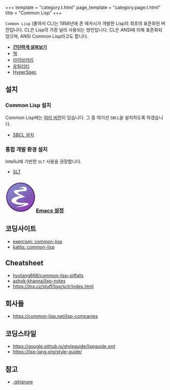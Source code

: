 +++
template = "category.t.html"
page_template = "category.page.t.html"
title = "Common Lisp"
+++

`Common Lisp`  (줄여서 CL)는 1958년에 존 매카시가 개발한 Lisp의 최초의 표준화된 버전입니다.
 CL은 Lisp의 가장 널리 사용되는 방언입니다.
 CL은 ANSI에 의해 표준화되었으며, ANSI Common Lisp라고도 합니다.

- [**간단하게 살펴보기**](https://github.com/adambard/learnxinyminutes-docs/pull/4805/commits/7d76ca2f693501ea51964b5762d91f54448c4e9f?short_path=db60d20#diff-db60d209cb5041aa48769c35930e6ccda6046e038187272790018ffdb1626b0d)
- [책](/etc/book/#common-lisp)
- [라이브러리](library)
- [유틸리티](utility)
- [HyperSpec](https://www.lispworks.com/documentation/common-lisp.html)

## 설치

### Common Lisp 설치

Common Lisp에는 [여러 버전](dialect)이 있습니다. 그 중 여기선 `SBCL`을 설치하도록 하겠습니다.

- [SBCL 설치](./setup_sbcl)

### 통합 개발 환경 설치

IntelliJ에 기반한 `SLT` 사용을 권장합니다.

- [SLT](./setup_slt)

### <span class="icon has-text-primary"><img src="/res/icon/EmacsIcon.svg" /></span>[Emacs 설정](https://lispkorea.github.io/emacs-for-lisper/commonlisp/sly)

## 코딩사이트

- [exercism: common-lisp](https://exercism.io/tracks/common-lisp)
- [kattis: common-lisp](https://open.kattis.com/languages/lisp)

## Cheatsheet

- [hyotang666/common-lisp-pitfalls](https://github.com/hyotang666/common-lisp-pitfalls)
- [ashok-khanna/lisp-notes](https://github.com/ashok-khanna/lisp-notes)
- <https://jtra.cz/stuff/lisp/sclr/index.html>

## 회사들

- <https://common-lisp.net/lisp-companies>

## 코딩스타일

- <https://google.github.io/styleguide/lispguide.xml>
- <https://lisp-lang.org/style-guide/>

## 참고

- [.gitignore](https://github.com/github/gitignore/blob/main/CommonLisp.gitignore)